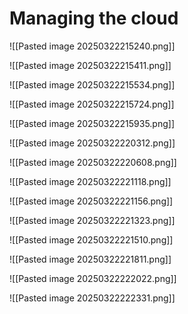 # Managing the cloud

![[Pasted image 20250322215240.png]]


![[Pasted image 20250322215411.png]]

![[Pasted image 20250322215534.png]]

![[Pasted image 20250322215724.png]]

![[Pasted image 20250322215935.png]]

![[Pasted image 20250322220312.png]]

![[Pasted image 20250322220608.png]]

![[Pasted image 20250322221118.png]]

![[Pasted image 20250322221156.png]]

![[Pasted image 20250322221323.png]]

![[Pasted image 20250322221510.png]]

![[Pasted image 20250322221811.png]]


![[Pasted image 20250322222022.png]]

![[Pasted image 20250322222331.png]]






